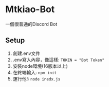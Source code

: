 # Mtkiao-Bot
一個很普通的Discord Bot

## Setup
1. 創建.env文件
2. .env寫入內容，像這樣: `TOKEN = "Bot Token"`
3. 安裝node環境(16版本以上)
4. 在終端輸入: `npm init`
5. 運行他!: `node inedx.js`
